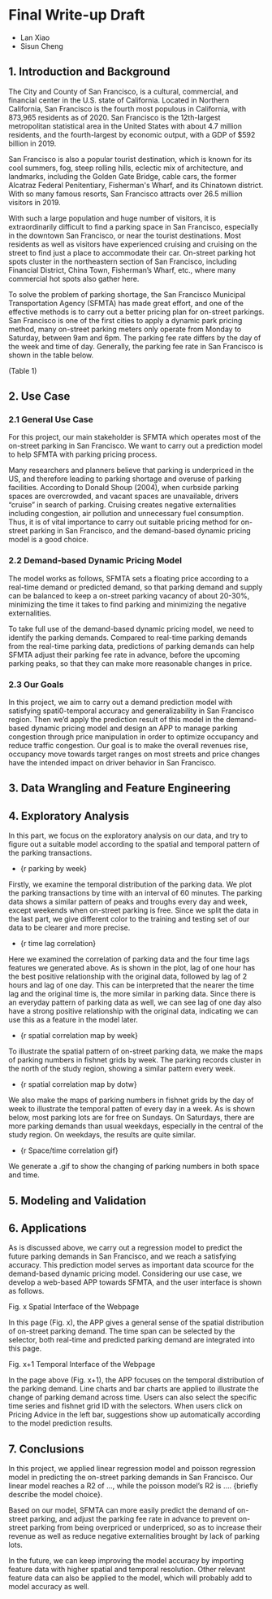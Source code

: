 # Final Write-up Draft
 - Lan Xiao
 - Sisun Cheng

## 1. Introduction and Background

The City and County of San Francisco, is a cultural, commercial, and financial center in the U.S. state of California. Located in Northern California, San Francisco is the fourth most populous in California, with 873,965 residents as of 2020. San Francisco is the 12th-largest metropolitan statistical area in the United States with about 4.7 million residents, and the fourth-largest by economic output, with a GDP of $592 billion in 2019.

San Francisco is also a popular tourist destination, which is known for its cool summers, fog, steep rolling hills, eclectic mix of architecture, and landmarks, including the Golden Gate Bridge, cable cars, the former Alcatraz Federal Penitentiary, Fisherman's Wharf, and its Chinatown district. With so many famous resorts, San Francisco attracts over 26.5 million visitors in 2019.

With such a large population and huge number of visitors, it is extraordinarily difficult to find a parking space in San Francisco, especially in the downtown San Francisco, or near the tourist destinations. Most residents as well as visitors have experienced cruising and cruising on the street to find just a place to accommodate their car. On-street parking hot spots cluster in the northeastern section of San Francisco, including Financial District, China Town, Fisherman’s Wharf, etc., where many commercial hot spots also gather here.

To solve the problem of parking shortage, the San Francisco Municipal Transportation Agency (SFMTA) has made great effort, and one of the effective methods is to carry out a better pricing plan for on-street parkings. San Francisco is one of the first cities to apply a dynamic park pricing method, many on-street parking meters only operate from Monday to Saturday, between 9am and 6pm. The parking fee rate differs by the day of the week and time of day. Generally, the parking fee rate in San Francisco is shown in the table below.

(Table 1)

## 2. Use Case

### 2.1 General Use Case

For this project, our main stakeholder is SFMTA which operates most of the on-street parking in San Francisco. We want to carry out a prediction model to help SFMTA with parking pricing process.

Many researchers and planners believe that parking is underpriced in the US, and therefore leading to parking shortage and overuse of parking facilities. According to Donald Shoup (2004), when curbside parking spaces are overcrowded, and vacant spaces are unavailable, drivers “cruise” in search of parking. Cruising creates negative externalities including congestion, air pollution and unnecessary fuel consumption. Thus, it is of vital importance to carry out suitable pricing method for on-street parking in San Francisco, and the demand-based dynamic pricing model is a good choice.

### 2.2 Demand-based Dynamic Pricing Model

The model works as follows, SFMTA sets a floating price according to a real-time demand or predicted demand, so that parking demand and supply can be balanced to keep a on-street parking vacancy of about 20-30%, minimizing the time it takes to find parking and minimizing the negative externalities.

To take full use of the demand-based dynamic pricing model, we need to identify the parking demands. Compared to real-time parking demands from the real-time parking data, predictions of parking demands can help SFMTA adjust their parking fee rate in advance, before the upcoming parking peaks, so that they can make more reasonable changes in price.

### 2.3 Our Goals

In this project, we aim to carry out a demand prediction model with satisfying spati0-temporal accuracy and generalizability in San Francisco region. Then we’d apply the prediction result of this model in the demand-based dynamic pricing model and design an APP to manage parking congestion through price manipulation in order to optimize occupancy and reduce traffic congestion. Our goal is to make the overall revenues rise, occupancy move towards target ranges on most streets and price changes have the intended impact on driver behavior in San Francisco.



## 3. Data Wrangling and Feature Engineering


## 4. Exploratory Analysis

In this part, we focus on the exploratory analysis on our data, and try to figure out a suitable model according to the spatial and temporal pattern of the parking transactions.

 - {r parking by week}

Firstly, we examine the temporal distribution of the parking data. We plot the parking transactions by time with an interval of 60 minutes. The parking data shows a similar pattern of peaks and troughs every day and week, except weekends when on-street parking is free. Since we split the data in the last part, we give different color to the training and testing set of our data to be clearer and more precise.

 - {r time lag correlation}
 
Here we examined the correlation of parking data and the four time lags features we generated above. As is shown in the plot, lag of one hour has the best positive relationship with the original data, followed by lag of 2 hours and lag of one day. This can be interpreted that the nearer the time lag and the original time is, the more similar in parking data. Since there is an everyday pattern of parking data as well, we can see lag of one day also have a strong positive relationship with the original data, indicating we can use this as a feature in the model later.

 - {r spatial correlation map by week}
 
To illustrate the spatial pattern of on-street parking data, we make the maps of parking numbers in fishnet grids by week. The parking records cluster in the north of the study region, showing a similar pattern every week.

 - {r spatial correlation map by dotw}
 
We also make the maps of parking numbers in fishnet grids by the day of week to illustrate the temporal patten of every day in a week. As is shown below, most parking lots are for free on Sundays. On Saturdays, there are more parking demands than usual weekdays, especially in the central of the study region. On weekdays, the results are quite similar.

 - {r Space/time correlation gif}
 
We generate a .gif to show the changing of parking numbers in both space and time.


## 5. Modeling and Validation


## 6. Applications

As is discussed above, we carry out a regression model to predict the future parking demands in San Francisco, and we reach a satisfying accuracy. This prediction model serves as important data scource for the demand-based dynamic pricing model. Considering our use case, we develop a web-based APP towards SFMTA, and the user interface is shown as follows.

 
Fig. x Spatial Interface of the Webpage

In this page (Fig. x), the APP gives a general sense of the spatial distribution of on-street parking demand. The time span can be selected by the selector, both real-time and predicted parking demand are integrated into this page.

 
Fig. x+1 Temporal Interface of the Webpage

In the page above (Fig. x+1), the APP focuses on the temporal distribution of the parking demand. Line charts and bar charts are applied to illustrate the change of parking demand across time. Users can also select the specific time series and fishnet grid ID with the selectors. When users click on Pricing Advice in the left bar, suggestions show up automatically according to the model prediction results.


## 7. Conclusions

In this project, we applied linear regression model and poisson regression model in predicting the on-street parking demands in San Francisco. Our linear model reaches a R2 of …, while the poisson model’s R2 is …. {briefly describe the model choice}.

Based on our model, SFMTA can more easily predict the demand of on-street parking, and adjust the parking fee rate in advance to prevent on-street parking from being overpriced or underpriced, so as to increase their revenue as well as reduce negative externalities brought by lack of parking lots.

In the future, we can keep improving the model accuracy by importing feature data with higher spatial and temporal resolution. Other relevant feature data can also be applied to the model, which will probably add to model accuracy as well.


